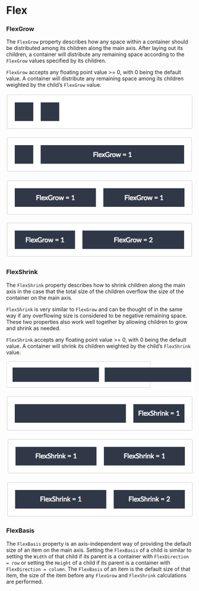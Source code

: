 # Flex

### FlexGrow

The `FlexGrow` property describes how any space within a container should be distributed among its children along the main axis. After laying out its children, a container will distribute any remaining space according to the `FlexGrow` values specified by its children.

`FlexGrow` accepts any floating point value >= 0, with 0 being the default value. A container will distribute any remaining space among its children weighted by the child’s `FlexGrow` value.

![WX20171024-174349](/upload_imgs/yoga-doc-assets/WX20171024-174349.png)

![WX20171024-174404](/upload_imgs/yoga-doc-assets/WX20171024-174404.png)

![WX20171024-174424](/upload_imgs/yoga-doc-assets/WX20171024-174424.png)

![WX20171024-174441](/upload_imgs/yoga-doc-assets/WX20171024-174441.png)



### FlexShrink

The `FlexShrink` property describes how to shrink children along the main axis in the case that the total size of the children overflow the size of the container on the main axis.

`FlexShrink` is very similar to `FlexGrow` and can be thought of in the same way if any overflowing size is considered to be negative remaining space. These two properties also work well together by allowing children to grow and shrink as needed.

`FlexShrink` accepts any floating point value >= 0, with 0 being the default value. A container will shrink its children weighted by the child’s `FlexShrink` value.

![WX20171024-174500](/upload_imgs/yoga-doc-assets/WX20171024-174500.png)

![WX20171024-174516](/upload_imgs/yoga-doc-assets/WX20171024-174516.png)

![WX20171024-174531](/upload_imgs/yoga-doc-assets/WX20171024-174531.png)

![WX20171024-174555](/upload_imgs/yoga-doc-assets/WX20171024-174555.png)

### FlexBasis

The `FlexBasis` property is an axis-independent way of providing the default size of an item on the main axis. Setting the `FlexBasis` of a child is similar to setting the `Width` of that child if its parent is a container with `FlexDirection = row` or setting the `Height` of a child if its parent is a container with `FlexDirection = column`. The `FlexBasis` of an item is the default size of that item, the size of the item before any `FlexGrow` and `FlexShrink` calculations are performed.